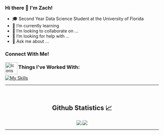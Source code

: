 ### Hi there 👋 I'm Zach!

- 🎓 Second Year Data Science Student at the University of Florida
- 🌱 I’m currently learning 
- 👯 I’m looking to collaborate on ...
- 🤔 I’m looking for help with ...
- 💬 Ask me about ...

### Connect With Me!

[<img align="left" alt="Icons" width='40px' src="https://skillicons.dev/icons?i=linkedin" />][linkedin]

### Things I've Worked With:

[![My Skills](https://skillicons.dev/icons?i=java,py,r,cpp,mysql,sqlite,vscode,visualstudio,selenium,github,git)](https://skillicons.dev)


---

<br/>

  <h2 align="center"> Github Statistics 📈 </h2>
  
  <div align="center"> 
     <a href="">
      <img align="center" src="https://github-readme-stats-sigma-five.vercel.app/api?username=zhracho&show_icons=true&include_all_commits=true&count_private=true&theme=react&line_height=40" />
    </a>
    <a href="">
      <img align="center" src="https://github-readme-stats.vercel.app/api/top-langs/?username=zhracho&theme=react&line_height=40&hide=css"/>
    </a>
</div
  
<br/>

---
[linkedin]:https://www.linkedin.com/in/zacharyhracho/
